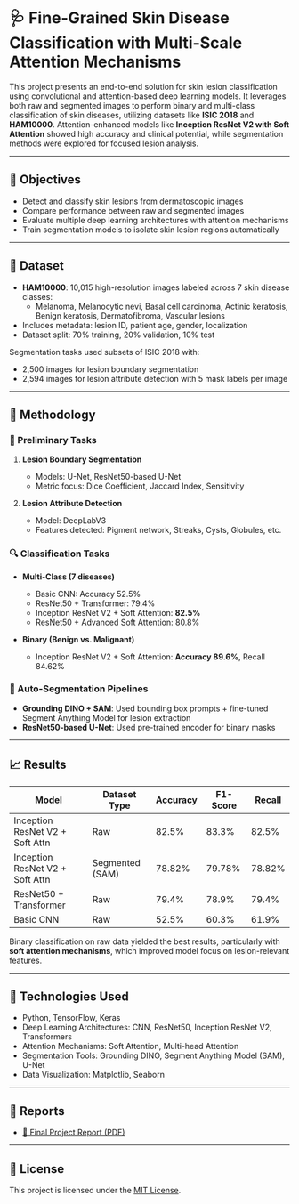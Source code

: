 # 🩺 Fine-Grained Skin Disease Classification with Multi-Scale Attention Mechanisms

This project presents an end-to-end solution for skin lesion classification using convolutional and attention-based deep learning models. It leverages both raw and segmented images to perform binary and multi-class classification of skin diseases, utilizing datasets like **ISIC 2018** and **HAM10000**. Attention-enhanced models like **Inception ResNet V2 with Soft Attention** showed high accuracy and clinical potential, while segmentation methods were explored for focused lesion analysis.

---

## 🎯 Objectives

- Detect and classify skin lesions from dermatoscopic images
- Compare performance between raw and segmented images
- Evaluate multiple deep learning architectures with attention mechanisms
- Train segmentation models to isolate skin lesion regions automatically

---

## 🧪 Dataset

- **HAM10000**: 10,015 high-resolution images labeled across 7 skin disease classes:
  - Melanoma, Melanocytic nevi, Basal cell carcinoma, Actinic keratosis, Benign keratosis, Dermatofibroma, Vascular lesions
- Includes metadata: lesion ID, patient age, gender, localization
- Dataset split: 70% training, 20% validation, 10% test

Segmentation tasks used subsets of ISIC 2018 with:
- 2,500 images for lesion boundary segmentation
- 2,594 images for lesion attribute detection with 5 mask labels per image

---

## 🧠 Methodology

### 🧪 Preliminary Tasks

1. **Lesion Boundary Segmentation**
   - Models: U-Net, ResNet50-based U-Net
   - Metric focus: Dice Coefficient, Jaccard Index, Sensitivity

2. **Lesion Attribute Detection**
   - Model: DeepLabV3
   - Features detected: Pigment network, Streaks, Cysts, Globules, etc.

### 🔍 Classification Tasks

- **Multi-Class (7 diseases)**
  - Basic CNN: Accuracy 52.5%
  - ResNet50 + Transformer: 79.4%
  - Inception ResNet V2 + Soft Attention: **82.5%**
  - ResNet50 + Advanced Soft Attention: 80.8%

- **Binary (Benign vs. Malignant)**
  - Inception ResNet V2 + Soft Attention: **Accuracy 89.6%**, Recall 84.62%

### 🎯 Auto-Segmentation Pipelines

- **Grounding DINO + SAM**: Used bounding box prompts + fine-tuned Segment Anything Model for lesion extraction
- **ResNet50-based U-Net**: Used pre-trained encoder for binary masks

---

## 📈 Results

| Model                              | Dataset Type      | Accuracy | F1-Score | Recall  |
|-----------------------------------|-------------------|----------|----------|---------|
| Inception ResNet V2 + Soft Attn   | Raw               | 82.5%    | 83.3%    | 82.5%   |
| Inception ResNet V2 + Soft Attn   | Segmented (SAM)   | 78.82%   | 79.78%   | 78.82%  |
| ResNet50 + Transformer            | Raw               | 79.4%    | 78.9%    | 79.4%   |
| Basic CNN                         | Raw               | 52.5%    | 60.3%    | 61.9%   |

Binary classification on raw data yielded the best results, particularly with **soft attention mechanisms**, which improved model focus on lesion-relevant features.

---

## 📌 Technologies Used

- Python, TensorFlow, Keras
- Deep Learning Architectures: CNN, ResNet50, Inception ResNet V2, Transformers
- Attention Mechanisms: Soft Attention, Multi-head Attention
- Segmentation Tools: Grounding DINO, Segment Anything Model (SAM), U-Net
- Data Visualization: Matplotlib, Seaborn

---

## 📄 Reports

- [📓 Final Project Report (PDF)](reports/DLS%20Final%20Project%20Report.pdf)

---

## 📃 License

This project is licensed under the [MIT License](LICENSE).
